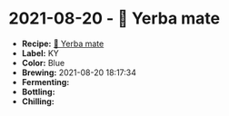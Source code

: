 # 2021-08-20 - 🌱 Yerba mate

* **Recipe:** [🌱 Yerba mate](../../recipes/mate.md)
* **Label:** KY
* **Color:** Blue
* **Brewing:** 2021-08-20 18:17:34
* **Fermenting:**
* **Bottling:**
* **Chilling:**
